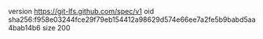 version https://git-lfs.github.com/spec/v1
oid sha256:f958e03244fce29f79eb154412a98629d574e66ee7a2fe5b9babd5aa4bab14b6
size 200
